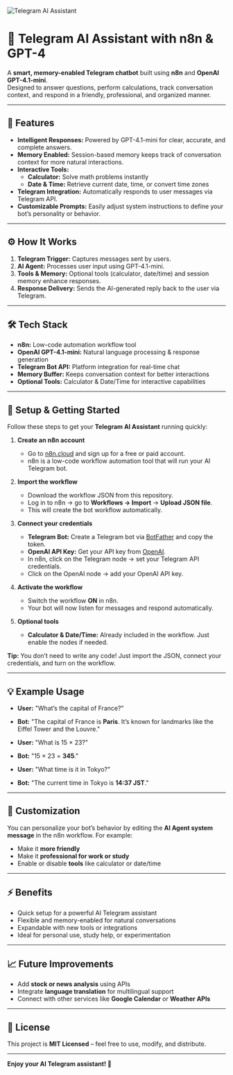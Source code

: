 ![Telegram AI Assistant]((https://imgur.com/a/e4bEkyM))

# 🤖 Telegram AI Assistant with n8n & GPT-4

A **smart, memory-enabled Telegram chatbot** built using **n8n** and **OpenAI GPT-4.1-mini**.  
Designed to answer questions, perform calculations, track conversation context, and respond in a friendly, professional, and organized manner.

---

## 🌟 Features

- **Intelligent Responses:** Powered by GPT-4.1-mini for clear, accurate, and complete answers.  
- **Memory Enabled:** Session-based memory keeps track of conversation context for more natural interactions.  
- **Interactive Tools:**  
  - **Calculator:** Solve math problems instantly  
  - **Date & Time:** Retrieve current date, time, or convert time zones  
- **Telegram Integration:** Automatically responds to user messages via Telegram API.  
- **Customizable Prompts:** Easily adjust system instructions to define your bot’s personality or behavior.  

---

## ⚙️ How It Works

1. **Telegram Trigger:** Captures messages sent by users.  
2. **AI Agent:** Processes user input using GPT-4.1-mini.  
3. **Tools & Memory:** Optional tools (calculator, date/time) and session memory enhance responses.  
4. **Response Delivery:** Sends the AI-generated reply back to the user via Telegram.  

---

## 🛠️ Tech Stack

- **n8n:** Low-code automation workflow tool  
- **OpenAI GPT-4.1-mini:** Natural language processing & response generation  
- **Telegram Bot API:** Platform integration for real-time chat  
- **Memory Buffer:** Keeps conversation context for better interactions  
- **Optional Tools:** Calculator & Date/Time for interactive capabilities  

---

## 🚀 Setup & Getting Started

Follow these steps to get your **Telegram AI Assistant** running quickly:

1. **Create an n8n account**  
   - Go to [n8n.cloud](https://n8n.io/cloud) and sign up for a free or paid account.  
   - n8n is a low-code workflow automation tool that will run your AI Telegram bot.  

2. **Import the workflow**  
   - Download the workflow JSON from this repository.  
   - Log in to n8n → go to **Workflows → Import** → **Upload JSON file**.  
   - This will create the bot workflow automatically.  

3. **Connect your credentials**  
   - **Telegram Bot:** Create a Telegram bot via [BotFather](https://t.me/BotFather) and copy the token.  
   - **OpenAI API Key:** Get your API key from [OpenAI](https://platform.openai.com/).  
   - In n8n, click on the Telegram node → set your Telegram API credentials.  
   - Click on the OpenAI node → add your OpenAI API key.  

4. **Activate the workflow**  
   - Switch the workflow **ON** in n8n.  
   - Your bot will now listen for messages and respond automatically.  

5. **Optional tools**  
   - **Calculator & Date/Time:** Already included in the workflow. Just enable the nodes if needed.  

**Tip:** You don’t need to write any code! Just import the JSON, connect your credentials, and turn on the workflow.  

---

## 💡 Example Usage

- **User:** "What’s the capital of France?"  
- **Bot:** "The capital of France is **Paris**. It’s known for landmarks like the Eiffel Tower and the Louvre."  

- **User:** "What is 15 × 23?"  
- **Bot:** "15 × 23 = **345**."  

- **User:** "What time is it in Tokyo?"  
- **Bot:** "The current time in Tokyo is **14:37 JST**."  

---

## 🔧 Customization

You can personalize your bot’s behavior by editing the **AI Agent system message** in the n8n workflow. For example:  

- Make it **more friendly**  
- Make it **professional for work or study**  
- Enable or disable **tools** like calculator or date/time  

---

## ⚡ Benefits

- Quick setup for a powerful AI Telegram assistant  
- Flexible and memory-enabled for natural conversations  
- Expandable with new tools or integrations  
- Ideal for personal use, study help, or experimentation  

---

## 📈 Future Improvements

- Add **stock or news analysis** using APIs  
- Integrate **language translation** for multilingual support  
- Connect with other services like **Google Calendar** or **Weather APIs**  

---

## 📜 License

This project is **MIT Licensed** – feel free to use, modify, and distribute.  

---

**Enjoy your AI Telegram assistant! 🚀**
